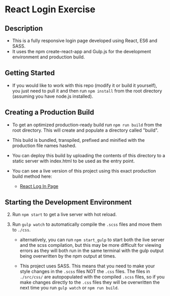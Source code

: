 # React Login Exercise

## Description

* This is a fully responsive login page developed using React, ES6 and SASS. 
* It uses the npm create-react-app and Gulp.js for the development environment and production build. 


## Getting Started

* If you would like to work with this repo (modify it or build it yourself), you just need to pull it and then run `npm install` from the root directory (assuming you have node.js installed).


## Creating a Production Build

* To get an optimized production-ready build run `npm run build` from the root directory. This will create and populate a directory called "build". 
* This build is bundled, transpiled, prefixed and minified with the production file names hashed.
* You can deploy this build by uploading the contents of this directory to a static server with index.html to be used as the entry point. 

* You can see a live version of this project using this exact production build method here:
    * [React Log In Page](http://www.lukeoleson.ca/react-login/demo.html)


## Starting the Development Environment 

2. Run `npm start` to get a live server with hot reload. 
3. Run `gulp watch` to automatically compile the `.scss` files and move them to `./css`.

    * alternatively, you can run `npm start_gulp` to start both the live server and the scss compilation, but this may be more difficult for viewing errors as they will both run in the same terminal with the gulp output being overwritten by the npm output at times.

    * This project uses SASS. This means that you need to make your style changes in the `.scss` files NOT the `.css` files. The files in `./src/css/` are autopopulated with the compiled `.scss` files, so if you make changes directly to the `.css` files they will be overwritten the next time you run `gulp watch` or `npm run build`.